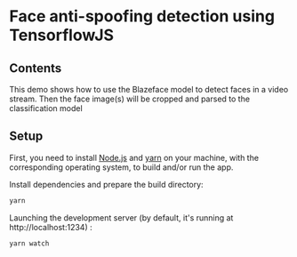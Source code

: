 # Face anti-spoofing detection using TensorflowJS

## Contents

This demo shows how to use the Blazeface model to detect faces in a video stream. Then the face image(s) will be cropped and parsed to the classification model

## Setup

First, you need to install [Node.js](https://nodejs.org/en/) and [yarn](https://classic.yarnpkg.com/en/docs/install/#debian-stable) on your machine, with the corresponding operating system, to build and/or run the app.
 
Install dependencies and prepare the build directory:

```sh
yarn
```

Launching the development server (by default, it's running at http://localhost:1234) :

```sh
yarn watch
```
